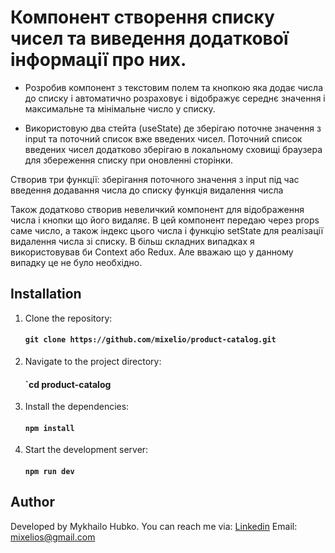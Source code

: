 # Компонент створення списку чисел та виведення додаткової інформації про них.

- Розробив компонент з текстовим полем та кнопкою яка додає числа до списку і автоматично розраховує і відображує середнє значення і максимальне та мінімальне число у списку.

- Використовую два стейта (useState) де зберігаю поточне значення з input та поточний список вже введених чисел. Поточний список введених чисел додатково зберігаю в локальному сховищі браузера для збереження списку при оновленні сторінки.

Створив три функції:
зберігання поточного значення з input під час введення
додавання числа до списку
функція видалення числа

Також додатково створив невеличкий компонент для відображення числа і кнопки що його видаляє. В цей компонент передаю через props саме число, а також індекс цього числа і функцію setState для реалізації видалення числа зі списку. В більш складних випадках я використовував би Context або Redux. Але вважаю що у данному випадку це не було необхідно.

## Installation

1. Clone the repository:

    #### `git clone https://github.com/mixelio/product-catalog.git`

2. Navigate to the project directory:

    #### `cd product-catalog

3. Install the dependencies:

    #### `npm install`

4. Start the development server:

    #### `npm run dev`

## Author

  Developed by Mykhailo Hubko. You can reach me via: [Linkedin](https://www.linkedin.com/in/michael-hubko/)
  Email: mixelios@gmail.com